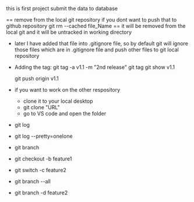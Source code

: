 this is first project
submit the data to database

== remove from the local git repository if you dont want to push that to github repository
git rm --cached file_Name
== it will be removed from the local git and it will be untracked in working directory

- later I have added that file into .gitignore file, so by default git will ignore those files which are in .gitignore file and push other files to git local repository

- Adding the tag:
  git tag -a v1.1 -m "2nd release"
  git tag
  git show v1.1

  git push origin v1.1

- if you want to work on the other respository

  - clone it to your local desktop
  - git clone "URL"
  - go to VS code and open the folder

- git log
- git log --pretty=onelone

- git branch
- git checkout -b feature1

- git switch -c feature2
- git branch --all
- git branch -d feature2
